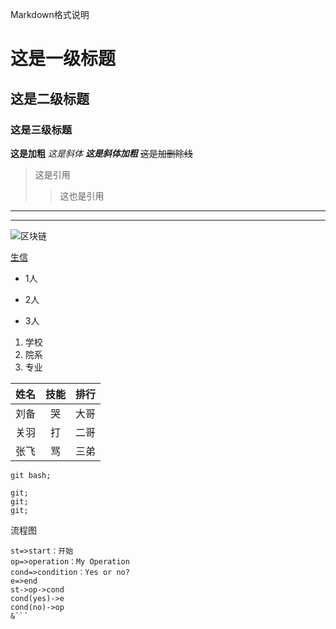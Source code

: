 Markdown格式说明

# 这是一级标题
## 这是二级标题
### 这是三级标题

**这是加粗**
*这是斜体*
***这是斜体加粗***
~~这是加删除线~~

>这是引用
>>这也是引用

---------
********

![区块链](https://ss0.bdstatic.com/70cFvHSh_Q1YnxGkpoWK1HF6hhy/it/u=702257389,1274025419&fm=27&gp=0.jpg "区块链")

[生信](http://college.gcbi.com.cn/archives/3395 "生信超厉害了！")

- 1人
+ 2人
* 3人

1. 学校
2. 院系
3. 专业

姓名|技能|排行
--|:--:|--:
刘备   |    哭|大哥   
关羽   |    打|二哥
张飞   |   骂|三弟

`git bash;`
```
git;
git;
git;
```

流程图
```flow
st=>start：开始
op=>operation：My Operation
cond=>condition：Yes or no?
e=>end
st->op->cond
cond(yes)->e
cond(no)->op
&```
